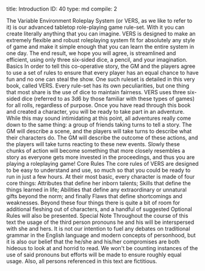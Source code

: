title:          Introduction
ID:             40
type:           md
compile:        2


The Variable Environment Roleplay System (or VERS, as we like to refer to it) is our advanced tabletop role-playing game rule-set. With it you can create literally anything that you can imagine. VERS is designed to make an extremely flexible and robust roleplaying system fit for absolutely any style of game and make it simple enough that you can learn the entire system in one day. The end result, we hope you will agree, is streamlined and efficient, using only three six-sided dice, a pencil, and your imagination.
Basics
In order to tell this co-operative story, the GM and the players agree to use a set of rules to ensure that every player has an equal chance to have fun and no one can steal the show. One such ruleset is detailed in this very book, called VERS. Every rule-set has its own peculiarities, but one thing that most share is the use of dice to maintain fairness. VERS uses three six-sided dice (referred to as 3d6 by those familiar with these types of games) for all rolls, regardless of purpose.
Once you have read through this book and created a character, you will be ready to take part in an adventure. While this may sound intimidating at this point, all adventures really come down to the same thing: a group of friends taking turns to tell a story. The GM will describe a scene, and the players will take turns to describe what their characters do. The GM will describe the outcome of these actions, and the players will take turns reacting to these new events. Slowly these chunks of action will become something that more closely resembles a story as everyone gets more invested in the proceedings, and thus you are playing a roleplaying game!
Core Rules
The core rules of VERS are designed to be easy to understand and use, so much so that you could be ready to run in just a few hours. At their most basic, every character is made of four core things: Attributes that define her inborn talents; Skills that define the things learned in life; Abilities that define any extraordinary or unnatural gifts beyond the norm; and finally Flaws that define shortcomings and weaknesses. Beyond these four things there is quite a bit of room for additional fleshing out of characters, and a handful of suggested Optional Rules will also be presented.
Special Note
Throughout the course of this text the usage of the third person pronouns he and his will be interspersed with she and hers. It is not our intention to fuel any debates on traditional grammar in the English language and modern concepts of personhood, but it is also our belief that the he/she and his/her compromises are both hideous to look at and horrid to read. We won't be counting instances of the use of said pronouns but efforts will be made to ensure roughly equal usage. Also, all persons referenced in this text are fictitious.
